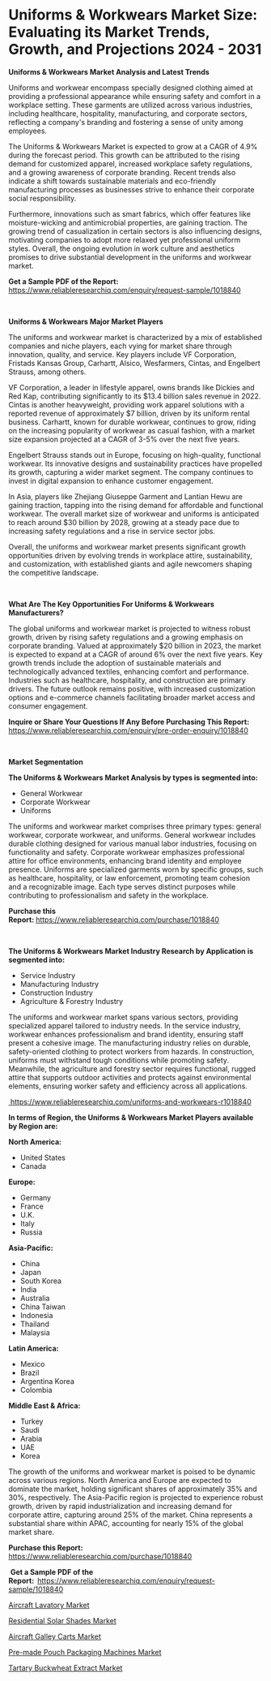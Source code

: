 <p><h1>Uniforms & Workwears Market Size: Evaluating its Market Trends, Growth, and Projections 2024 - 2031</h1></p><p><strong>Uniforms & Workwears Market Analysis and Latest Trends</strong></p>
<p><p>Uniforms and workwear encompass specially designed clothing aimed at providing a professional appearance while ensuring safety and comfort in a workplace setting. These garments are utilized across various industries, including healthcare, hospitality, manufacturing, and corporate sectors, reflecting a company's branding and fostering a sense of unity among employees.</p><p>The Uniforms & Workwears Market is expected to grow at a CAGR of 4.9% during the forecast period. This growth can be attributed to the rising demand for customized apparel, increased workplace safety regulations, and a growing awareness of corporate branding. Recent trends also indicate a shift towards sustainable materials and eco-friendly manufacturing processes as businesses strive to enhance their corporate social responsibility.</p><p>Furthermore, innovations such as smart fabrics, which offer features like moisture-wicking and antimicrobial properties, are gaining traction. The growing trend of casualization in certain sectors is also influencing designs, motivating companies to adopt more relaxed yet professional uniform styles. Overall, the ongoing evolution in work culture and aesthetics promises to drive substantial development in the uniforms and workwear market.</p></p>
<p><strong>Get a Sample PDF of the Report:&nbsp;</strong> <a href="https://www.reliableresearchiq.com/enquiry/request-sample/1018840">https://www.reliableresearchiq.com/enquiry/request-sample/1018840</a></p>
<p>&nbsp;</p>
<p><strong>Uniforms & Workwears Major Market Players</strong></p>
<p><p>The uniforms and workwear market is characterized by a mix of established companies and niche players, each vying for market share through innovation, quality, and service. Key players include VF Corporation, Fristads Kansas Group, Carhartt, Alsico, Wesfarmers, Cintas, and Engelbert Strauss, among others.</p><p>VF Corporation, a leader in lifestyle apparel, owns brands like Dickies and Red Kap, contributing significantly to its $13.4 billion sales revenue in 2022. Cintas is another heavyweight, providing work apparel solutions with a reported revenue of approximately $7 billion, driven by its uniform rental business. Carhartt, known for durable workwear, continues to grow, riding on the increasing popularity of workwear as casual fashion, with a market size expansion projected at a CAGR of 3-5% over the next five years.</p><p>Engelbert Strauss stands out in Europe, focusing on high-quality, functional workwear. Its innovative designs and sustainability practices have propelled its growth, capturing a wider market segment. The company continues to invest in digital expansion to enhance customer engagement.</p><p>In Asia, players like Zhejiang Giuseppe Garment and Lantian Hewu are gaining traction, tapping into the rising demand for affordable and functional workwear. The overall market size of workwear and uniforms is anticipated to reach around $30 billion by 2028, growing at a steady pace due to increasing safety regulations and a rise in service sector jobs. </p><p>Overall, the uniforms and workwear market presents significant growth opportunities driven by evolving trends in workplace attire, sustainability, and customization, with established giants and agile newcomers shaping the competitive landscape.</p></p>
<p>&nbsp;</p>
<p><strong>What Are The Key Opportunities For Uniforms & Workwears Manufacturers?</strong></p>
<p><p>The global uniforms and workwear market is projected to witness robust growth, driven by rising safety regulations and a growing emphasis on corporate branding. Valued at approximately $20 billion in 2023, the market is expected to expand at a CAGR of around 6% over the next five years. Key growth trends include the adoption of sustainable materials and technologically advanced textiles, enhancing comfort and performance. Industries such as healthcare, hospitality, and construction are primary drivers. The future outlook remains positive, with increased customization options and e-commerce channels facilitating broader market access and consumer engagement.</p></p>
<p><strong>Inquire or Share Your Questions If Any Before Purchasing This Report:</strong> <a href="https://www.reliableresearchiq.com/enquiry/pre-order-enquiry/1018840">https://www.reliableresearchiq.com/enquiry/pre-order-enquiry/1018840</a></p>
<p>&nbsp;</p>
<p><strong>Market Segmentation</strong></p>
<p><strong>The Uniforms & Workwears Market Analysis by types is segmented into:</strong></p>
<p><ul><li>General Workwear</li><li>Corporate Workwear</li><li>Uniforms</li></ul></p>
<p><p>The uniforms and workwear market comprises three primary types: general workwear, corporate workwear, and uniforms. General workwear includes durable clothing designed for various manual labor industries, focusing on functionality and safety. Corporate workwear emphasizes professional attire for office environments, enhancing brand identity and employee presence. Uniforms are specialized garments worn by specific groups, such as healthcare, hospitality, or law enforcement, promoting team cohesion and a recognizable image. Each type serves distinct purposes while contributing to professionalism and safety in the workplace.</p></p>
<p><strong>Purchase this Report:&nbsp;</strong><a href="https://www.reliableresearchiq.com/purchase/1018840">https://www.reliableresearchiq.com/purchase/1018840</a></p>
<p>&nbsp;</p>
<p><strong>The Uniforms & Workwears Market Industry Research by Application is segmented into:</strong></p>
<p><ul><li>Service Industry</li><li>Manufacturing Industry</li><li>Construction Industry</li><li>Agriculture & Forestry Industry</li></ul></p>
<p><p>The uniforms and workwear market spans various sectors, providing specialized apparel tailored to industry needs. In the service industry, workwear enhances professionalism and brand identity, ensuring staff present a cohesive image. The manufacturing industry relies on durable, safety-oriented clothing to protect workers from hazards. In construction, uniforms must withstand tough conditions while promoting safety. Meanwhile, the agriculture and forestry sector requires functional, rugged attire that supports outdoor activities and protects against environmental elements, ensuring worker safety and efficiency across all applications.</p></p>
<p><a href="https://www.reliableresearchiq.com/uniforms-and-workwears-r1018840">&nbsp;https://www.reliableresearchiq.com/uniforms-and-workwears-r1018840</a></p>
<p><strong>In terms of Region, the Uniforms & Workwears Market Players available by Region are:</strong></p>
<p>
    <p> <strong> North America: </strong>
        <ul>
            <li>United States</li>
            <li>Canada</li>
        </ul>
        </p> 
    <p> <strong> Europe: </strong>
        <ul>
            <li>Germany</li>
            <li>France</li>
            <li>U.K.</li>
            <li>Italy</li>
            <li>Russia</li>
        </ul>
        </p> 
    <p> <strong> Asia-Pacific: </strong>
        <ul>
            <li>China</li>
            <li>Japan</li>
            <li>South Korea</li>
            <li>India</li>
            <li>Australia</li>
            <li>China Taiwan</li>
            <li>Indonesia</li>
            <li>Thailand</li>
            <li>Malaysia</li>
        </ul>
        </p> 
    <p> <strong> Latin America: </strong>
        <ul>
            <li>Mexico</li>
            <li>Brazil</li>
            <li>Argentina Korea</li>
            <li>Colombia</li>
        </ul>
        </p> 
    <p> <strong> Middle East & Africa: </strong>
        <ul>
            <li>Turkey</li>
            <li>Saudi</li>
            <li>Arabia</li>
            <li>UAE</li>
            <li>Korea</li>
        </ul>
    </p>
    </p>
<p><p>The growth of the uniforms and workwear market is poised to be dynamic across various regions. North America and Europe are expected to dominate the market, holding significant shares of approximately 35% and 30%, respectively. The Asia-Pacific region is projected to experience robust growth, driven by rapid industrialization and increasing demand for corporate attire, capturing around 25% of the market. China represents a substantial share within APAC, accounting for nearly 15% of the global market share.</p></p>
<p><strong>Purchase this Report: </strong><a href="https://www.reliableresearchiq.com/purchase/1018840">https://www.reliableresearchiq.com/purchase/1018840</a></p>
<p>&nbsp;<strong>Get a Sample PDF of the Report:&nbsp;&nbsp;</strong><a href="https://www.reliableresearchiq.com/enquiry/request-sample/1018840">https://www.reliableresearchiq.com/enquiry/request-sample/1018840</a></p>
<p><strong></strong></p>
<p><p><a href="https://medium.com/@alan.buckland656/the-aircraft-lavatory-market-report-analyzes-important-operational-and-performance-data-so-one-73e62b736646">Aircraft Lavatory Market</a></p><p><a href="https://www.linkedin.com/pulse/future-residential-solar-shades-market-global-forecast-trends-azqef?trackingId=Gf%2BC3wmaS6uhU2sIGM21zA%3D%3D">Residential Solar Shades Market</a></p><p><a href="https://medium.com/@alan.buckland656/the-global-aircraft-galley-carts-market-is-projected-to-experience-an-annual-growth-rate-of-14-6-5ae8e9afd962">Aircraft Galley Carts Market</a></p><p><a href="https://github.com/MelgarBasny/Market-Research-Report-List-1/blob/main/pre-made-pouch-packaging-machines-market.md">Pre-made Pouch Packaging Machines Market</a></p><p><a href="https://issuu.com/reportprime-2/docs/tartary-buckwheat-extract-market-si_7894ee0aa66e7d">Tartary Buckwheat Extract Market</a></p></p>
